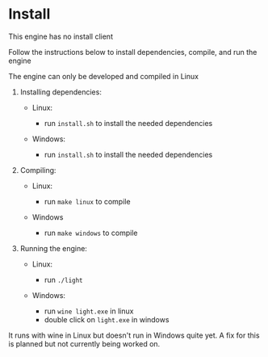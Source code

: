 # Install

This engine has no install client

Follow the instructions below to install dependencies, compile, and run the engine

The engine can only be developed and compiled in Linux

1. Installing dependencies:
    * Linux:
      * run `install.sh` to install the needed dependencies

    * Windows:
      * run `install.sh` to install the needed dependencies

2. Compiling:
    * Linux:
      * run `make linux` to compile

    * Windows
      * run `make windows` to compile

3. Running the engine:
    * Linux:
      * run `./light`

    * Windows:
      * run `wine light.exe` in linux
      * double click on `light.exe` in windows


It runs with wine in Linux but doesn't run in Windows quite yet. A fix for this is planned but not currently being worked on.
